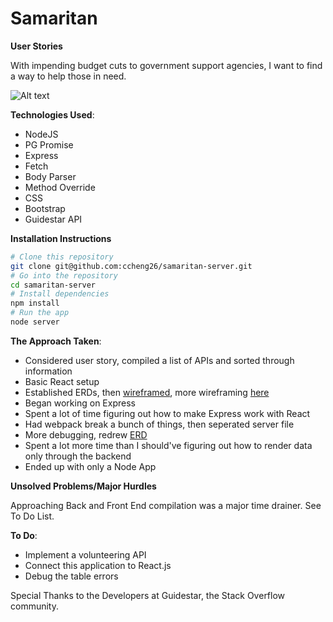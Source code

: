 # Samaritan

**User Stories**

With impending budget cuts to government support agencies, I want to find a way to help those in need.

![Alt text](http://i.imgur.com/UwnoTVA.png "Screenshot")

**Technologies Used**:
+ NodeJS
 + PG Promise
 + Express
 + Fetch
 + Body Parser
 + Method Override
+ CSS
 + Bootstrap
+ Guidestar API

**Installation Instructions**
 ```bash
# Clone this repository
git clone git@github.com:ccheng26/samaritan-server.git
# Go into the repository
cd samaritan-server
# Install dependencies
npm install
# Run the app
node server
```

**The Approach Taken**:
+ Considered user story, compiled a list of APIs and sorted through information
+ Basic React setup
+ Established ERDs, then [wireframed](http://i.imgur.com/mIbvcaL.jpg), more wireframing [here](http://i.imgur.com/gnLZa0Q.jpg)
+ Began working on Express
 + Spent a lot of time figuring out how to make Express work with React
 + Had webpack break a bunch of things, then seperated server file
 + More debugging, redrew [ERD](http://i.imgur.com/kaBMz3o.jpg)
 + Spent a lot more time than I should've figuring out how to render data only through the backend
+ Ended up with only a Node App

**Unsolved Problems/Major Hurdles**

Approaching Back and Front End compilation was a major time drainer. See To Do List.

**To Do**:
+ Implement a volunteering API
+ Connect this application to React.js
+ Debug the table errors

Special Thanks to the Developers at Guidestar, the Stack Overflow community.
